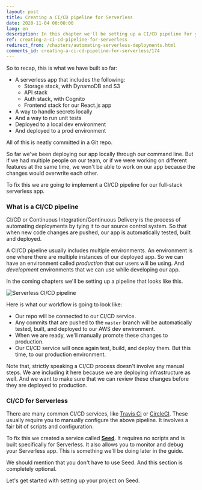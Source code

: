 ```yaml
---
layout: post
title: Creating a CI/CD pipeline for Serverless
date: 2020-11-04 00:00:00
lang: en
description: In this chapter we'll be setting up a CI/CD pipeline for your Serverless apps. We'll be using a service called Seed. It's a CI/CD platform built specifically for Serverless apps and works completely out of the box.
ref: creating-a-ci-cd-pipeline-for-serverless
redirect_from: /chapters/automating-serverless-deployments.html
comments_id: creating-a-ci-cd-pipeline-for-serverless/174
---
```


So to recap, this is what we have built so far:

- A serverless app that includes the following:
  - Storage stack, with DynamoDB and S3
  - API stack
  - Auth stack, with Cognito
  - Frontend stack for our React.js app
- A way to handle secrets locally
- And a way to run unit tests
- Deployed to a local dev environment
- And deployed to a prod environment

All of this is neatly committed in a Git repo.

So far we've been deploying our app locally through our command line. But if we had multiple people on our team, or if we were working on different features at the same time, we won't be able to work on our app because the changes would overwrite each other.

To fix this we are going to implement a CI/CD pipeline for our full-stack serverless app. 

### What is a CI/CD pipeline

CI/CD or Continuous Integration/Continuous Delivery is the process of automating deployments by tying it to our source control system. So that when new code changes are pushed, our app is automatically tested, built and deployed.

A CI/CD pipeline usually includes multiple environments. An environment is one where there are multiple instances of our deployed app. So we can have an environment called _production_ that our users will be using. And _development_ environments that we can use while developing our app.

In the coming chapters we'll be setting up a pipeline that looks like this.

![Serverless CI/CD pipeline](/assets/diagrams/serverless-ci-cd-pipeline.png)

Here is what our workflow is going to look like:

- Our repo will be connected to our CI/CD service.
- Any commits that are pushed to the `master` branch will be automatically tested, built, and deployed to our AWS dev environment.
- When we are ready, we'll manually promote these changes to production.
- Our CI/CD service will once again test, build, and deploy them. But this time, to our production environment.

Note that, strictly speaking a CI/CD process doesn't involve any manual steps. We are including it here because we are deploying infrastructure as well. And we want to make sure that we can review these changes before they are deployed to production. 

### CI/CD for Serverless

There are many common CI/CD services, like [Travis CI](https://travis-ci.org) or [CircleCI](https://circleci.com). These usually require you to manually configure the above pipeline. It involves a fair bit of scripts and configuration.

To fix this we created a service called [**Seed**](https://seed.run). It requires no scripts and is built specifically for Serverless. It also allows you to monitor and debug your Serverless app. This is something we'll be doing later in the guide.

We should mention that you don't have to use Seed. And this section is completely optional.

Let's get started with setting up your project on Seed.
